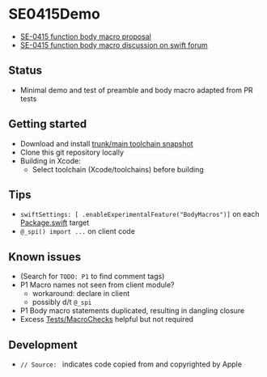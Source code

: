 # SE0415Demo
- [SE-0415 function body macro proposal](https://github.com/apple/swift-evolution/blob/main/proposals/0415-function-body-macros.md)
- [SE-0415 function body macro discussion on swift forum](https://forums.swift.org/t/se-0415-function-body-macros)

## Status
- Minimal demo and test of preamble and body macro adapted from PR tests

## Getting started
- Download and install [trunk/main toolchain snapshot](https://www.swift.org/download/#snapshots)
- Clone this git repository locally
- Building in Xcode: 
    - Select toolchain (Xcode/toolchains) before building

## Tips
- `swiftSettings: [ .enableExperimentalFeature("BodyMacros")]` on each 
  [Package.swift](Package.swift) target
- `@_spi() import ...` on client code

## Known issues
- (Search for `TODO: P1` to find comment tags)
- P1 Macro names not seen from client module?
    - workaround: declare in client
    - possibly d/t `@_spi`
- P1 Body macro statements duplicated, resulting in dangling closure
- Excess [Tests/MacroChecks](Tests/MacroChecks) helpful but not required

## Development
- `// Source: ` indicates code copied from and copyrighted by Apple
